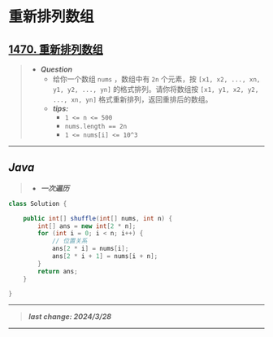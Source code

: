 # 重新排列数组

## [1470. 重新排列数组](https://leetcode.cn/problems/shuffle-the-array/)

> - ***Question***
>   - 给你一个数组 `nums` ，数组中有 `2n` 个元素，按 `[x1, x2, ..., xn, y1, y2, ..., yn]` 的格式排列。请你将数组按 `[x1, y1, x2, y2, ..., xn, yn]` 格式重新排列，返回重排后的数组。
>   - ***tips:***
>     - `1 <= n <= 500`
>     - `nums.length == 2n`
>     - `1 <= nums[i] <= 10^3`

---

## *Java*

> - ***一次遍历***

```java
class Solution {

    public int[] shuffle(int[] nums, int n) {
        int[] ans = new int[2 * n];
        for (int i = 0; i < n; i++) {
            // 位置关系
            ans[2 * i] = nums[i];
            ans[2 * i + 1] = nums[i + n];
        }
        return ans;
    }

}
```

---

> ***last change: 2024/3/28***

---
